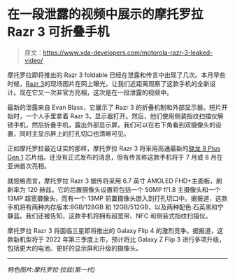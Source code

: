 # 在一段泄露的视频中展示的摩托罗拉 Razr 3 可折叠手机

> 原文：<https://www.xda-developers.com/motorola-razr-3-leaked-video/>

摩托罗拉即将推出的 Razr 3 foldable 已经在泄露和传言中出现了几次。本月早些时候，[Razr 3](https://www.xda-developers.com/motorola-razr-next-gen-leaked/)的现场图片在网上曝光，让我们近距离观察了这款手机的全新设计。现在它又一次非官方亮相，这次是在一段泄露的视频中。

最新的泄露来自 Evan Blass，它展示了 Razr 3 的折叠机制和外部显示器。短片开始时，一个人手里拿着 Razr 3，显示器打开。然后，他们使用侧装指纹扫描仪解锁手机，然后折叠手机，露出外部显示屏。我们可以在右下角看到双摄像头的设置，同时主显示屏上的打孔切口也清晰可见。

正如摩托罗拉最近证实的那样，摩托罗拉 Razr 3 将采用高通最新的[骁龙 8 Plus Gen 1](https://www.xda-developers.com/qualcomm-snapdragon-8-plus-gen-1/) 芯片组。还没有正式发布的消息，但有传言称这款手机将于 7 月或 8 月在亚洲首次亮相。

就规格而言，摩托罗拉 Razr 3 据传将采用 6.7 英寸 AMOLED FHD+主面板，刷新率为 120 赫兹。它的后置摄像头设置将包括一个 50MP f/1.8 主摄像头和一个 13MP 超宽摄像头，而有一个 13MP 前置摄像头嵌入到打孔切口中。据报道，这款手机将有两种内存版本:8GB/128GB 和 12GB/512GB，以及两种配色:石英黑和宁静蓝。我们还被告知，这款手机将拥有超宽带、NFC 和侧装式指纹扫描仪。

摩托罗拉 Razr 3 将面临三星即将推出的 Galaxy Flip 4 的激烈竞争。据报道，这款新机型将于 2022 年第三季度上市，预计将比 Galaxy Z Flip 3 进行多项升级，包括更大的电池、更好的显示屏和升级的摄像头。

* * *

*特色图片:摩托罗拉·拉兹(第一代)*